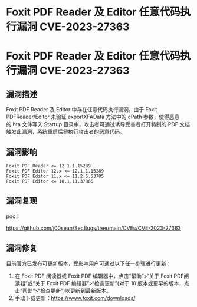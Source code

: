 # Foxit PDF Reader 及 Editor 任意代码执行漏洞 CVE-2023-27363

# Foxit PDF Reader 及 Editor 任意代码执行漏洞 CVE-2023-27363

## 漏洞描述

Foxit PDF Reader 及 Editor 中存在任意代码执行漏洞，由于 Foxit PDFReader/Editor 未验证 exportXFAData 方法中的 cPath 参数，使得恶意的.hta 文件写入 Startup 目录中，攻击者可通过诱导受害者打开特制的 PDF 文档触发此漏洞，系统重启后将执行攻击者的恶意代码。

## 漏洞影响

```
Foxit PDF Reader <= 12.1.1.15289
Foxit PDF Editor 12.x <= 12.1.1.15289
Foxit PDF Editor 11.x <= 11.2.5.53785
Foxit PDF Editor <= 10.1.11.37866
```

## 漏洞复现

poc：

https://github.com/j00sean/SecBugs/tree/main/CVEs/CVE-2023-27363

## 漏洞修复

目前官方已发布可更新版本，受影响用户可通过以下任一步骤进行更新：

1. 在 Foxit PDF 阅读器或 Foxit PDF 编辑器中，点击“帮助”>“关于 Foxit PDF阅读器”或“关于 Foxit PDF 编辑器”>“检查更新”(对于 10 版本或更早的版本，点击“帮助”>“检查更新”)以更新到最新版本。
2. 手动下载更新：https://www.foxit.com/downloads/

